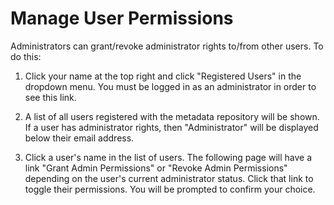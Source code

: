 # Manage User Permissions

Administrators can grant/revoke administrator rights to/from other users. To do this:

1. Click your name at the top right and click "Registered Users" in the dropdown menu. You must
   be logged in as an administrator in order to see this link.

2. A list of all users registered with the metadata repository will be shown. If a user has
   administrator rights, then "Administrator" will be displayed below their email address.

3. Click a user's name in the list of users. The following page will have a link "Grant Admin
   Permissions" or "Revoke Admin Permissions" depending on the user's current administrator
   status. Click that link to toggle their permissions. You will be prompted to confirm your
   choice.
